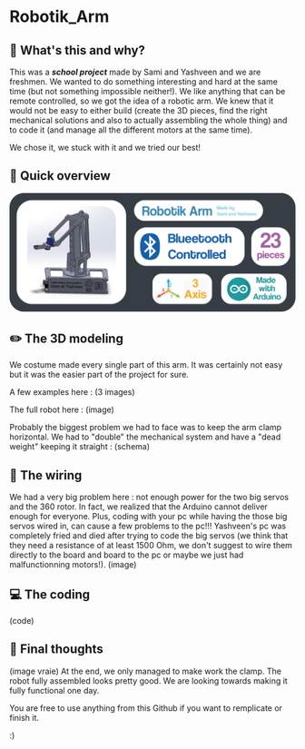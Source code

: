 # Robotik_Arm
## 🤔 What's this and why?
This was a _**school project**_ made by Sami and Yashveen and we are freshmen. We wanted to do something interesting and hard at the same time (but not something impossible neither!). We like anything that can be remote controlled, so we got the idea of a robotic arm. We knew that it would not be easy to either build (create the 3D pieces, find the right mechanical solutions and also to actually assembling the whole thing) and to code it (and manage all the different motors at the same time).

We chose it, we stuck with it and we tried our best!

## 🔎 Quick overview
<img src="https://github.com/Sami7754/Robotik_Arm/blob/main/pictures/overview.png">

## ✏️ The 3D modeling
We costume made every single part of this arm. It was certainly not easy but it was the easier part of the project for sure. 

A few examples here :
(3 images)

The full robot here :
(image)

Probably the biggest problem we had to face was to keep the arm clamp horizontal. We had to "double" the mechanical system and have a "dead weight" keeping it straight :
(schema)

## 🧶 The wiring
We had a very big problem here : not enough power for the two big servos and the 360 rotor. In fact, we realized that the Arduino cannot deliver enough for everyone. Plus, coding with your pc while having the those big servos wired in, can cause a few problems to the pc!!! Yashveen's pc was completely fried and died after trying to code the big servos (we think that they need a resistance of at least 1500 Ohm, we don't suggest to wire them directly to the board and board to the pc or maybe we just had malfunctionning motors!).
(image)

## 💻 The coding
(code)

## 💭 Final thoughts
(image vraie)
At the end, we only managed to make work the clamp. The robot fully assembled looks pretty good. We are looking towards making it fully functional one day.

You are free to use anything from this Github if you want to remplicate or finish it.

:)
